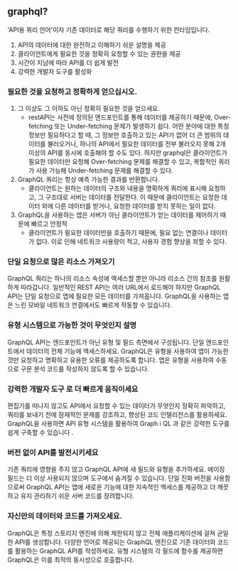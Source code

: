 ## graphql?
'API용 쿼리 언어'이자 기존 데이터로 해당 쿼리를 수행하기 위한 런타임입니다. 
1. API의 데이터에 대한 완전하고 이해하기 쉬운 설명을 제공
2. 클라이언트에게 필요한 것을 정확히 요청할 수 있는 권한을 제공
3. 시간이 지남에 따라 API를 더 쉽게 발전
4. 강력한 개발자 도구를 활성화

### 필요한 것을 요청하고 정확하게 얻으십시오.
1. 그 이상도 그 이하도 아닌 정확히 필요한 것을 얻으세요. 
    - restAPI는 사전에 정의된 엔드포인트를 통해 데이터를 제공하기 때문에, Over-fetching 또는 Under-fetching 문제가 발생하기 쉽다. 어떤 분야에 대한 특정 정보만 필요하다고 할 때, 그 정보만 호출하고 있는 API가 없어 더 큰 범위의 데이터를 불러오거나, 하나의 API에서 필요한 데이터를 전부 불러오지 못해 2개 이상의 API를 동시에 호출해야 할 수도 있다. 하지만 graphql은 클라이언트가 필요한 데이터만 요청해 Over-fetching 문제를 해결할 수 있고, 복합적인 쿼리가 사용 가능해 Under-fetching 문제를 해결할 수 있다.
2. GraphQL 쿼리는 항상 예측 가능한 결과를 반환합니다. 
    - 클라이언트는 원하는 데이터의 구조와 내용을 명확하게 쿼리에 표시해 요청하고, 그 구조대로 서버는 데이터를 전달한다. 이 때문에 클라이언트는 요청한 데이터 외에 다른 데이터를 받거나, 요청한 데이터를 받지 못하는 일이 없다.
3. GraphQL을 사용하는 앱은 서버가 아닌 클라이언트가 얻는 데이터를 제어하기 때문에 빠르고 안정적
    - 클라이언트가 필요한 데이터만을 호출하기 때문에, 필요 없는 연결이나 데이터가 없다. 이로 인해 네트워크 사용량이 적고, 사용자 경험 향상을 꾀할 수 있다.


### 단일 요청으로 많은 리소스 가져오기
GraphQL 쿼리는 하나의 리소스 속성에 액세스할 뿐만 아니라 리소스 간의 참조를 원활하게 따라갑니다. 일반적인 REST API는 여러 URL에서 로드해야 하지만 GraphQL API는 단일 요청으로 앱에 필요한 모든 데이터를 가져옵니다. GraphQL을 사용하는 앱은 느린 모바일 네트워크 연결에서도 빠르게 작동할 수 있습니다.


### 유형 시스템으로 가능한 것이 무엇인지 설명
GraphQL API는 엔드포인트가 아닌 유형 및 필드 측면에서 구성됩니다. 
단일 엔드포인트에서 데이터의 전체 기능에 액세스하세요. 
GraphQL은 유형을 사용하여 앱이 가능한 것만 요청하고 명확하고 유용한 오류를 제공하도록 합니다. 
앱은 유형을 사용하여 수동으로 구문 분석 코드를 작성하지 않도록 할 수 있습니다.


### 강력한 개발자 도구 로 더 빠르게 움직이세요
편집기를 떠나지 않고도 API에서 요청할 수 있는 데이터가 무엇인지 정확히 파악하고, 쿼리를 보내기 전에 잠재적인 문제를 강조하고, 향상된 코드 인텔리전스를 활용하세요. 
GraphQL을 사용하면 API 유형 시스템을 활용하여 Graph i QL 과 같은 강력한 도구를 쉽게 구축할 수 있습니다 .


### 버전 없이 API를 발전시키세요
기존 쿼리에 영향을 주지 않고 GraphQL API에 새 필드와 유형을 추가하세요. 
에이징 필드는 더 이상 사용되지 않으며 도구에서 숨겨질 수 있습니다. 
단일 진화 버전을 사용함으로써 GraphQL API는 앱에 새로운 기능에 대한 지속적인 액세스를 제공하고 더 깨끗하고 유지 관리하기 쉬운 서버 코드를 장려합니다.


### 자신만의 데이터와 코드를 가져오세요.
GraphQL은 특정 스토리지 엔진에 의해 제한되지 않고 전체 애플리케이션에 걸쳐 균일한 API를 생성합니다. 
다양한 언어로 제공되는 GraphQL 엔진으로 기존 데이터와 코드를 활용하는 GraphQL API를 작성하세요. 
유형 시스템의 각 필드에 함수를 제공하면 GraphQL은 이를 최적의 동시성으로 호출합니다.



